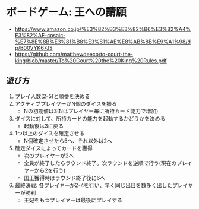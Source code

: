# ボードゲーム: 王への請願

- https://www.amazon.co.jp/%E3%82%B3%E3%82%B6%E3%82%A4%E3%82%AF-cosaic-%E7%8E%8B%E3%81%B8%E3%81%AE%E8%AB%8B%E9%A1%98/dp/B00VYK67JS
- https://github.com/matthewdeeco/to-court-the-king/blob/master/To%20Court%20the%20King%20Rules.pdf

## 遊び方

1. プレイ人数(2-5)と順番を決める
2. アクティブプレイヤーがN個のダイスを振る
    - Nの初期値は3(Nはプレイヤー毎に所持カード能力で増加)
3. ダイスに対して、所持カードの能力を起動するかどうかを決める
    - 起動後は3に戻る
4. 1つ以上のダイスを確定させる
    - N個確定させたら5へ、それ以外は2へ
5. 確定ダイスによってカードを獲得
    - 次のプレイヤーが2へ
    - 全員が終了したらラウンド終了。次ラウンドを逆順で行う(現在のプレイヤーから2を行う)
    - 国王獲得時はラウンド終了後に6へ
6. 最終決戦: 各プレイヤーが2-4を行い、早く同じ出目を数多く出したプレイヤーが勝利 
    - 王妃をもつプレイヤーは最後にプレイする